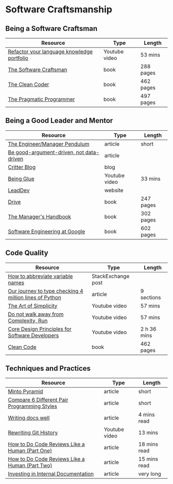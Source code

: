 # Software Craftsmanship

## Being a Software Craftsman

| Resource                                                                                                         | Type          | Length    |
| ---------------------------------------------------------------------------------------------------------------- | ------------- | --------- |
| [Refactor your language knowledge portfolio](https://www.youtube.com/watch?v=zajUPJI19ZQ)                        | Youtube video | 53 mins   |
| [The Software Craftsman](https://www.oreilly.com/library/view/the-software-craftsman/9780134052625/)             | book          | 288 pages |
| [The Clean Coder](https://www.oreilly.com/library/view/clean-coder-the/9780132542913/)                           | book          | 462 pages |
| [The Pragmatic Programmer](https://pragprog.com/titles/tpp20/the-pragmatic-programmer-20th-anniversary-edition/) | book          | 497 pages |

## Being a Good Leader and Mentor

| Resource                                                                                                         | Type          | Length    |
| ---------------------------------------------------------------------------------------------------------------- | ------------- | --------- |
| [The Engineer/Manager Pendulum](https://charity.wtf/2017/05/11/the-engineer-manager-pendulum/)                   | article       | short     |
| [Be good-argument-driven, not data-driven](https://twitchard.github.io/posts/2022-08-26-metrics-schmetrics.html) | article       |           |
| [Critter Blog](https://critter.blog/)                                                                            | blog          |           |
| [Being Glue](https://www.youtube.com/watch?v=5cr2Yn_MrKg&t=5s)                                                   | Youtube video | 33 mins   |
| [LeadDev](https://leaddev.com/)                                                                                  | website       |           |
| [Drive](https://www.danpink.com/books/drive/)                                                                    | book          | 247 pages |
| [The Manager's Handbook](https://themanagershandbook.com/)                                                       | book          | 302 pages |
| [Software Engineering at Google](https://abseil.io/resources/swe-book)                                           | book          | 602 pages |

## Code Quality

| Resource                                                                                                                                          | Type               | Length      |
| ------------------------------------------------------------------------------------------------------------------------------------------------- | ------------------ | ----------- |
| [How to abbreviate variable names](https://softwareengineering.stackexchange.com/q/72593)                                                         | StackExchange post |             |
| [Our journey to type checking 4 million lines of Python](https://dropbox.tech/application/our-journey-to-type-checking-4-million-lines-of-python) | article            | 9 sections  |
| [The Art of Simplicity](https://www.youtube.com/watch?v=R4C_JciDsuo)                                                                              | Youtube video      | 57 mins     |
| [Do not walk away from Complexity, Run](https://www.youtube.com/watch?v=nZcLHkORdHE)                                                              | Youtube video      | 57 mins     |
| [Core Design Principles for Software Developers](https://www.youtube.com/watch?v=llGgO74uXMI)                                                     | Youtube video      | 2 h 36 mins |
| [Clean Code](https://www.oreilly.com/library/view/clean-code-a/9780136083238/)                                                                    | book               | 462 pages   |

## Techniques and Practices

| Resource                                                                                                                                     | Type          | Length       |
| -------------------------------------------------------------------------------------------------------------------------------------------- | ------------- | ------------ |
| [Minto Pyramid](https://untools.co/minto-pyramid)                                                                                            | article       | short        |
| [Compare 6 Different Pair Programming Styles](https://stackify.com/pair-programming-styles/)                                                 | article       | short        |
| [Writing docs well](https://surfingcomplexity.blog/2022/11/24/writing-docs-well-why-should-a-software-engineer-care/)                        | article       | 4 mins read  |
| [Rewriting Git History](https://www.youtube.com/watch?v=ElRzTuYln0M)                                                                         | Youtube video | 13 mins      |
| [How to Do Code Reviews Like a Human (Part One)](https://mtlynch.io/human-code-reviews-1/)                                                   | article       | 18 mins read |
| [How to Do Code Reviews Like a Human (Part Two)](https://mtlynch.io/human-code-reviews-2/)                                                   | article       | 15 mins read |
| [Investing in Internal Documentation](https://review.firstround.com/investing-in-internal-documentation-a-brick-by-brick-guide-for-startups) | article       | very long    |
